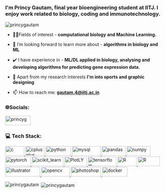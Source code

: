 <h3 align="left">I'm Princy Gautam, final year bioengineering student at IITJ. I enjoy work related to biology, coding and immunotechnology.</h3>

<p align="left"> <img src="https://komarev.com/ghpvc/?username=princygautam&label=Profile%20views&color=0e75b6&style=flat" alt="princygautam" /> </p>

- 👩‍💻Fields of interest - **computational biology and Machine Learning.**

- 🌱 I’m looking forward to learn more about - **algorithms in biology and ML**

- ✔️ I have experience in - **ML/DL applied in biology, analysing and developing algorithms for predicting gene expression data.**

- 🙂 Apart from my research interests **I'm into sports and graphic designing** 

- 📫 How to reach me: **gautam.4@iitj.ac.in**

<h3 align="left">🌐Socials:</h3>
<p align="left">
<a href="https://linkedin.com/in/princyg" target="blank"><img align="center" src="https://img.shields.io/badge/-LinkedIn-blue?logo=LinkedIn&logoColor=white&style=flat" alt="princyg" height="30" width="80" /></a>
</p>

<h3 align="left">💻 Tech Stack:</h3>
<p align="left"> <a href="https://www.cprogramming.com/" target="_blank" rel="noreferrer"> <img src="https://img.shields.io/badge/-C-orange?logo=c&logoColor=white&style=flat" alt="c" width="60" height="30"/> </a> <a href="https://www.w3schools.com/cpp/" target="_blank" rel="noreferrer"> <img src="https://img.shields.io/badge/-c++-red?logo=cpp&logoColor=white&style=flat" alt="cplusplus" width="60" height="30"/> </a> <a href="https://www.python.org" target="_blank" rel="noreferrer"> <img src="https://img.shields.io/badge/Python-FFD43B?logo=python&logoColor=blue&style=flat" alt="python" width="80" height="30"/> </a> <a href="https://www.mysql.com/" target="_blank" rel="noreferrer"> <img src="https://img.shields.io/badge/MySQL-1DBF73?logo=mysql&logoColor=white&style=flat" alt="mysql" width="90" height="30"/> </a>  <a href="https://pandas.pydata.org/" target="_blank" rel="noreferrer"> <img src="https://img.shields.io/badge/Pandas-2C2D72?logo=pandas&logoColor=white&style=flat" alt="pandas" width="75" height="30"/> </a> <a href="https://numpy.pydata.org/" target="_blank" rel="noreferrer"> <img src="https://img.shields.io/badge/Numpy-777BB4?logo=numpy&logoColor=white&style=flat" alt="numpy" width="75" height="30"/> </a> <a href="https://pytorch.org/" target="_blank" rel="noreferrer"> <img src="https://img.shields.io/badge/PyTorch-EE4C2C?logo=pytorch&logoColor=white&style=flat" alt="pytorch" width="80" height="30"/> </a> <a href="https://scikit-learn.org/" target="_blank" rel="noreferrer"> <img src="https://img.shields.io/badge/scikit_learn-F7931E?logo=scikit-learn&logoColor=white&style=flat" alt="scikit_learn" width="100" height="30"/> </a> <a href="https://scikit-learn.org/" target="_blank" rel="noreferrer">  <img src = "https://img.shields.io/badge/Plotly-239120?logo=plotly&logoColor=white&style=flat" alt="PlotLY" width= "70" height="30"/> </a> <a href="https://www.tensorflow.org" target="_blank" rel="noreferrer"> <img src="https://img.shields.io/badge/TensorFlow-FF6F00?logo=TensorFlow&logoColor=white&style=flat" alt="tensorflow" width="90" height="30"/> </a> <a href="https://www.w3schools.com/R/" target="_blank" rel="noreferrer"> <img src="https://img.shields.io/badge/R-276DC3?style=flat&logo=r&logoColor=white" alt="R" width="60" height="30"/> </a> <a href="https://www.w3schools.com/Keras/" target="_blank" rel="noreferrer"> <img src="https://img.shields.io/badge/Keras-FF0000?style=flat&logo=keras&logoColor=white" alt="R" width="70" height="30"/> </a> <a href="https://www.adobe.com/in/products/illustrator.html" target="_blank" rel="noreferrer"> <img src="https://img.shields.io/badge/Adobe%20Illustrator-FF9A00?style=flat&logo=adobe%20illustrator&logoColor=white" alt="illustrator" width="110" height="30"/> </a> <a href="https://opencv.org/" target="_blank" rel="noreferrer"> <img src="https://img.shields.io/badge/OpenCV-27338e?style=flat&logo=OpenCV&logoColor=white" alt="opencv" width="90" height="30"/> </a>  <a href="https://www.photoshop.com/en" target="_blank" rel="noreferrer"> <img src="https://img.shields.io/badge/Photoshop-31A8FF?style=flat&logo=Adobe%20Photoshop&logoColor=black" alt="photoshop" width="95" height="30"/> </a> <a href="https://www.docker.com/" target="_blank" rel="noreferrer"> <img src="https://img.shields.io/badge/-Docker-lightblue?logo=Docker&logoColor=white&style=flat" alt="docker" width="80" height="30"/> </a> </p>

<p><img align="left" src="https://github-readme-stats.vercel.app/api/top-langs?username=princygautam&show_icons=true&locale=en&layout=compact" alt="princygautam" /></p>

<p>&nbsp;<img align="center" src="https://github-readme-stats.vercel.app/api?username=princygautam&show_icons=true&locale=en" alt="princygautam" /></p>
